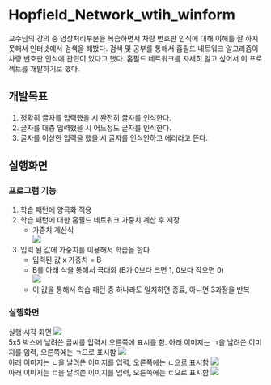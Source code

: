 # Hopfield_Network_wtih_winform
교수님의 강의 중 영상처리부분을 복습하면서 차량 번호판 인식에 대해 이해를 잘 하지 못해서 인터넷에서 검색을 해봤다. 검색 및 공부를 통해서 홉필드 네트워크 알고리즘이 차량 번호판 인식에 관련이 있다고 했다. 홉필드 네트워크를 자세히 알고 싶어서 이 프로젝트를 개발하기로 했다.
## 개발목표
1. 정확히 글자를 입력했을 시 완전히 글자를 인식한다.
2. 글자를 대충 입력했을 시 어느정도 글자를 인식한다.
3. 글자를 이상한 입력을 했을 시 글자를 인식안하고 에러라고 뜬다.
## 실행화면
### 프로그램 기능
1) 학습 패턴에 양극화 적용
2) 학습 패턴에 대한 홉필드 네트워크 가중치 계산 후 저장<br>
   - 가중치 계산식<br>
   <img src="https://user-images.githubusercontent.com/23256819/123587564-6da54480-d821-11eb-8011-87e72f5aaf26.png"></img>
3) 입력 된 값에 가중치를 이용해서 학습을 한다.
   - 입력된 값 x 가중치 = B
   - B를 아래 식을 통해서 극대화 (B가 0보다 크면 1, 0보다 작으면 0)<br>
   <img src="https://user-images.githubusercontent.com/23256819/123587560-6c741780-d821-11eb-8221-128ddaf2fd52.PNG"></img>
   - 이 값을 통해서 학습 패턴 중 하나라도 일치하면 종료, 아니면 3과정을 반복
### 실행화면
실행 시작 화면
<img src="https://user-images.githubusercontent.com/23256819/123587547-68e09080-d821-11eb-8a94-15f36fb14281.PNG"></img>
<br>
5x5 박스에 날려쓴 글씨를 입력시 오른쪽에 표시를 함.
아래 이미지는 ㄱ을 날려쓴 이미지를 입력, 오른쪽에는 ㄱ으로 표시함
<img src="https://user-images.githubusercontent.com/23256819/123587549-6a11bd80-d821-11eb-9bd1-c543ffba93c9.PNG"></img><br>
아래 이미지는 ㄴ을 날려쓴 이미지를 입력, 오른쪽에는 ㄴ으로 표시함
<img src="https://user-images.githubusercontent.com/23256819/123587561-6d0cae00-d821-11eb-9c1f-f4cae1f4c690.PNG"></img><br>
아래 이미지는 ㄷ을 날려쓴 이미지를 입력, 오른쪽에는 ㄷ으로 표시함
<img src="https://user-images.githubusercontent.com/23256819/123587562-6d0cae00-d821-11eb-8af1-1f29162c3411.PNG"></img>

